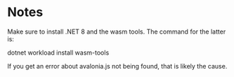 # Notes

Make sure to install .NET 8 and the wasm tools. The command for the latter is:

dotnet workload install wasm-tools

If you get an error about avalonia.js not being found, that is likely the cause.